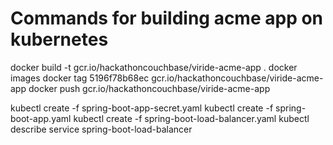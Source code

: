# Commands for building acme app on kubernetes
docker build -t gcr.io/hackathoncouchbase/viride-acme-app .
docker images
docker tag 5196f78b68ec gcr.io/hackathoncouchbase/viride-acme-app
docker push gcr.io/hackathoncouchbase/viride-acme-app

kubectl create -f spring-boot-app-secret.yaml
kubectl create -f spring-boot-app.yaml
kubectl create -f spring-boot-load-balancer.yaml
kubectl describe service spring-boot-load-balancer